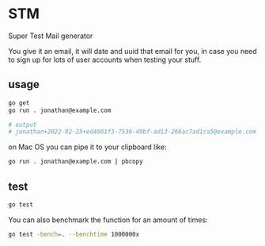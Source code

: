 # STM

Super Test Mail generator

You give it an email, it will date and uuid that email for you, in case you need to sign up for lots of user accounts when testing your stuff.

## usage

```bash
go get
go run . jonathan@example.com

# output
# jonathan+2022-02-25+ed4001f3-7536-49bf-ad13-266ac7ad1ca5@example.com
```

on Mac OS you can pipe it to your clipboard like:

```bash
go run . jonathan@example.com | pbcopy
```

## test

```bash
go test
```

You can also benchmark the function for an amount of times:

```bash
go test -bench=. --benchtime 1000000x
```
